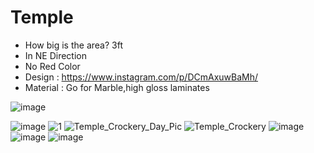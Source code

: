 # Temple

- How big is the area? 3ft
- In NE Direction
- No Red Color
- Design : https://www.instagram.com/p/DCmAxuwBaMh/
- Material : Go for Marble,high gloss laminates

![image](https://github.com/user-attachments/assets/ef058c6e-3ca7-4f7b-825f-082afd1aafdd)

![image](https://github.com/user-attachments/assets/0f7e7611-671a-426a-a523-1f33de96d0e9)
![1](https://github.com/user-attachments/assets/fdfd830a-16b2-4dcf-8c0d-911728f5128c)
![Temple_Crockery_Day_Pic](https://github.com/user-attachments/assets/dd709cc0-7978-47ec-8a2c-5aff29f7bfd3)
![Temple_Crockery](https://github.com/user-attachments/assets/0a375acb-ac9d-48cf-a950-5410ebbaf6c0)
![image](https://github.com/user-attachments/assets/6084965e-3347-4431-9864-30b5f9b4c2bb)
![image](https://github.com/user-attachments/assets/92c43f70-5a9f-4deb-9374-e18f6a18977f)
![image](https://github.com/user-attachments/assets/c92942a9-0151-4964-8718-b808a95a7e9b)
